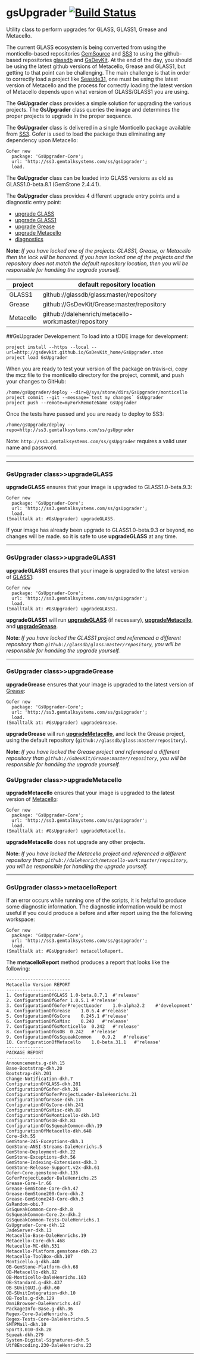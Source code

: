 gsUpgrader [![Build Status](https://travis-ci.org/GsDevKit/gsUpgrader.svg?branch=master)](https://travis-ci.org/GsDevKit/gsUpgrader)
=========

Utility class to perform upgrades for GLASS, GLASS1, Grease and Metacello.

The current GLASS ecosystem is being converted from using the monticello-based repositories [GemSource](http://seaside.gemtalksystems.com/ss/) and [SS3](http://ss3.gemtalksystems.com/) to using the github-based repositories [glassdb](https://github.com/glassdb) and [GsDevKit](https://github.com/GsDevKit). At the end of the day, you should be using the latest github versions of Metacello, Grease and GLASS1, but getting to that point can be challenging. The main challenge is that in order to correctly load a project like [Seaside31](https://github.com/GsDevKit/Seaside31#seaside31), one must be using the latest version of Metacello and the process for correctly loading the latest version of Metacello depends upon what version of GLASS/GLASS1 you are using. 

The **GsUpgrader** class provides a simple solution for upgrading the various projects. The **GsUpgrader** class queries the image and determines the proper projects to upgrade in the proper sequence.

The **GsUpgrader** class is delivered in a single Monticello package available from [SS3](http://ss3.gemtalksystems.com/). Gofer is used to load the package thus eliminating any dependency upon Metacello:

```Smalltalk
Gofer new
  package: 'GsUpgrader-Core';
  url: 'http://ss3.gemtalksystems.com/ss/gsUpgrader';
  load.
```

The **GsUpgrader** class can be loaded into GLASS versions as old as GLASS1.0-beta.8.1 (GemStone 2.4.4.1).

The **GsUpgrader** class provides 4 different upgrade entry points and a diagnostic entry point: 

- [upgrade GLASS](#gsupgrader-classupgradeglass) 
- [upgrade GLASS1](#gsupgrader-classupgradeglass1)
- [upgrade Grease](#gsupgrader-classupgradegrease)
- [upgrade Metacello](#gsupgrader-classupgrademetacello)
- [diagnostics](#gsupgrader-classmetacelloreport)

**Note**: *If you have locked one of the projects: GLASS1, Grease, or Metacello then the lock will be honored. 
If you have locked one of the projects and the repository does not match the default repository location, then you will be responsible for handling the upgrade yourself.*

| project | default repository location |
|---------|-------------------|
| GLASS1  | github://glassdb/glass:master/repository |
| Grease  | github://GsDevKit/Grease:master/repository |
| Metacello | github://dalehenrich/metacello-work:master/repository |

##GsUpgrader Developement
To load into a tODE image for development:

```
project install --https --local --url=http://gsdevkit.github.io/GsDevKit_home/GsUpgrader.ston
project load GsUpgrader
```

When you are ready to test your version of the package on travis-ci, copy the mcz file to the monticello directory for the project, commit, and push your changes to GitHub:

```
/home/gsUpgrader/deploy --dir=@/sys/stone/dirs/GsUpgrader/monticello
project commit --git --message=`test my changes` GsUpgrader
project push --remote=myForkRemoteName GsUpgrader
```

Once the tests have passed and you are ready to deploy to SS3:

```
/home/gsUpgrade/deploy --repo=http://ss3.gemtalksystems.com/ss/gsUpgrader
```

Note: `http://ss3.gemtalksystems.com/ss/gsUpgrader` requires a valid user name and password.


---

---

### GsUpgrader class>>upgradeGLASS

**upgradeGLASS** ensures that your image is upgraded to GLASS1.0-beta.9.3:

```Smalltalk
Gofer new
  package: 'GsUpgrader-Core';
  url: 'http://ss3.gemtalksystems.com/ss/gsUpgrader';
  load.
(Smalltalk at: #GsUpgrader) upgradeGLASS.
```

If your image has already been upgrade to GLASS1.0-beta.9.3 or beyond, no changes will be made. so it is safe to use **upgradeGLASS** at any time.

---

### GsUpgrader class>>upgradeGLASS1

**upgradeGLASS1** ensures that your image is upgraded to the latest version of [GLASS1](https://github.com/glassdb):

```Smalltalk
Gofer new
  package: 'GsUpgrader-Core';
  url: 'http://ss3.gemtalksystems.com/ss/gsUpgrader';
  load.
(Smalltalk at: #GsUpgrader) upgradeGLASS1.
```

**upgradeGLASS1** will run **[upgradeGLASS](#gsupgrader-classupgradeglass)** (if necessary), **[upgradeMetacello](#gsupgrader-classupgrademetacello)**, and **[upgradeGrease](#gsupgrader-classupgradegrease)**.

**Note**: *If you have locked the GLASS1 project and referenced a different repository than `github://glassdb/glass:master/repository`, you will be responsible for handling the upgrade yourself.*

---

### GsUpgrader class>>upgradeGrease

**upgradeGrease** ensures that your image is upgraded to the latest version of [Grease](https://github.com/GsDevKit/Grease):

```Smalltalk
Gofer new
  package: 'GsUpgrader-Core';
  url: 'http://ss3.gemtalksystems.com/ss/gsUpgrader';
  load.
(Smalltalk at: #GsUpgrader) upgradeGrease.
```

**upgradeGrease** will run **[upgradeMetacello](#gsupgrader-classupgrademetacello)**, and lock the Grease project, using the default repository (`github://glassdb/glass:master/repository`).

**Note**: *If you have locked the Grease project and referenced a different repository than `github://GsDevKit/Grease:master/repository`, you will be responsible for handling the upgrade yourself.*

### GsUpgrader class>>upgradeMetacello

**upgradeMetacello** ensures that your image is upgraded to the latest version of [Metacello](https://github.com/dalehenrich/metacello-work):

```Smalltalk
Gofer new
  package: 'GsUpgrader-Core';
  url: 'http://ss3.gemtalksystems.com/ss/gsUpgrader';
  load.
(Smalltalk at: #GsUpgrader) upgradeMetacello.
```

**upgradeMetacello** does not upgrade any other projects.

**Note**: *If you have locked the Metacello project and referenced a different repository than `github://dalehenrich/metacello-work:master/repository`, you will be responsible for handling the upgrade yourself.*

---

### GsUpgrader class>>metacelloReport

If an error occurs while running one of the scripts, it is helpful to produce some diagnostic information. The diagnostic information would be most useful if you could produce a before and after report using the the following workspace:

```Smalltalk
Gofer new
  package: 'GsUpgrader-Core';
  url: 'http://ss3.gemtalksystems.com/ss/gsUpgrader';
  load.
(Smalltalk at: #GsUpgrader) metacelloReport.
```

The **metacelloReport** method produces a report that looks like the following:

```
------------------------
Metacello Version REPORT
------------------------
1. ConfigurationOfGLASS	1.0-beta.8.7.1	#'release'
2. ConfigurationOfGofer	1.0.5.1	#'release'
3. ConfigurationOfGoferProjectLoader	1.0-alpha2.2	#'development'
4. ConfigurationOfGrease	1.0.6.4	#'release'
5. ConfigurationOfGsCore	0.245.1	#'release'
6. ConfigurationOfGsMisc	0.240	#'release'
7. ConfigurationOfGsMonticello	0.242	#'release'
8. ConfigurationOfGsOB	0.242	#'release'
9. ConfigurationOfGsSqueakCommon	0.9.2	#'release'
10. ConfigurationOfMetacello	1.0-beta.31.1	#'release'
--------------
PACKAGE REPORT
--------------
Announcements.g-dkh.15
Base-Bootstrap-dkh.20
Bootstrap-dkh.201
Change-Notification-dkh.7
ConfigurationOfGLASS-dkh.201
ConfigurationOfGofer-dkh.36
ConfigurationOfGoferProjectLoader-DaleHenrichs.21
ConfigurationOfGrease-dkh.176
ConfigurationOfGsCore-dkh.241
ConfigurationOfGsMisc-dkh.88
ConfigurationOfGsMonticello-dkh.143
ConfigurationOfGsOB-dkh.83
ConfigurationOfGsSqueakCommon-dkh.19
ConfigurationOfMetacello-dkh.648
Core-dkh.55
GemStone-245-Exceptions-dkh.1
GemStone-ANSI-Streams-DaleHenrichs.5
GemStone-Deployment-dkh.22
GemStone-Exceptions-dkh.56
GemStone-Indexing-Extensions-dkh.3
GemStone-Release-Support.v2x-dkh.61
Gofer-Core.gemstone-dkh.135
GoferProjectLoader-DaleHenrichs.25
Grease-Core-lr.66
Grease-GemStone-Core-dkh.47
Grease-GemStone200-Core-dkh.2
Grease-GemStone240-Core-dkh.3
GsRandom-obi.7
GsSqueakCommon-Core-dkh.8
GsSqueakCommon-Core.2x-dkh.2
GsSqueakCommon-Tests-DaleHenrichs.1
GsUpgrader-Core-dkh.12
JadeServer-dkh.13
Metacello-Base-DaleHenrichs.19
Metacello-Core-dkh.468
Metacello-MC-dkh.531
Metacello-Platform.gemstone-dkh.23
Metacello-ToolBox-dkh.107
Monticello.g-dkh.440
OB-GemStone-Platform-dkh.68
OB-Metacello-dkh.82
OB-Monticello-DaleHenrichs.103
OB-Standard.g-dkh.437
OB-SUnitGUI.g-dkh.60
OB-SUnitIntegration-dkh.10
OB-Tools.g-dkh.129
OmniBrowser-DaleHenrichs.447
PackageInfo-Base.g-dkh.36
Regex-Core-DaleHenrichs.3
Regex-Tests-Core-DaleHenrichs.5
SMTPMail-dkh.10
Sport3.010-dkh.28
Squeak-dkh.279
System-Digital-Signatures-dkh.5
Utf8Encoding.230-DaleHenrichs.23
```

---

